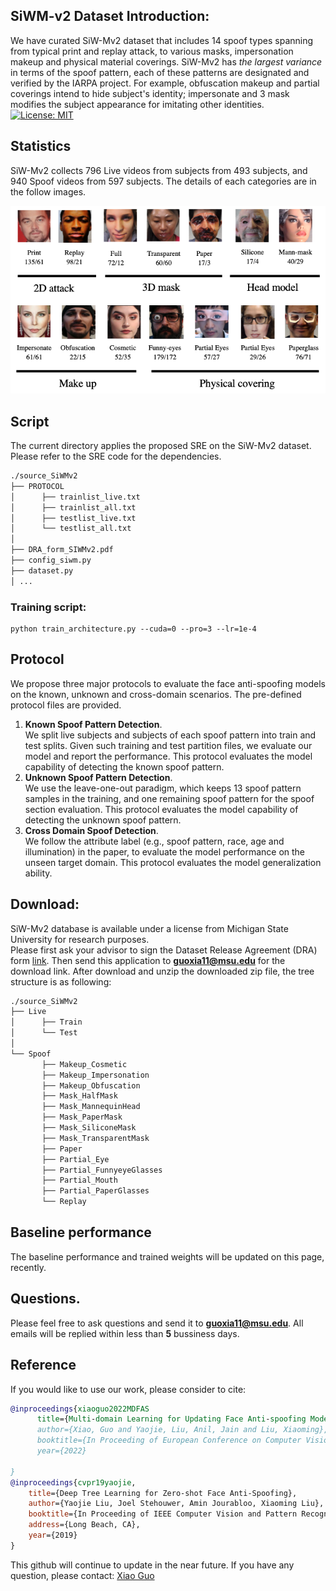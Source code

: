 ## SiWM-v2 Dataset Introduction:
We have curated SiW-Mv2 dataset that includes $14$ spoof types spanning from typical print and replay attack, to various masks, impersonation makeup and physical material coverings. SiW-Mv2 has *the largest variance* in terms of the spoof pattern, each of these patterns 
are designated and verified by the IARPA project. For example, obfuscation makeup and partial coverings intend to hide subject's identity; impersonate and $3$ mask modifies the subject appearance for imitating other identities. <br />
[![License: MIT](https://img.shields.io/badge/License-MIT-yellow.svg)](https://opensource.org/licenses/MIT)

## Statistics
SiW-Mv2 collects $796$ Live videos from subjects from $493$ subjects, and $940$ Spoof videos from $597$ subjects. 
The details of each categories are in the follow images. 

<p align="center">
<img src="https://github.com/CHELSEA234/Multi-domain-learning-FAS/blob/main/figures/siwmv2_dataset.png" alt="drawing" width="800"/>
</p>

## Script 
The current directory applies the proposed SRE on the SiW-Mv2 dataset. Please refer to the SRE code for the dependencies.
```bash
./source_SiWMv2
├── PROTOCOL
│      ├── trainlist_live.txt
│      ├── trainlist_all.txt
│      ├── testlist_live.txt
│      └── testlist_all.txt
│ 
├── DRA_form_SIWMv2.pdf
├── config_siwm.py
├── dataset.py
│ ...
```

### Training script: 
```
python train_architecture.py --cuda=0 --pro=3 --lr=1e-4
```


## Protocol
We propose three major protocols to evaluate the face anti-spoofing models on the known, unknown and cross-domain scenarios. 
The pre-defined protocol files are provided.
1. **Known Spoof Pattern Detection**. <br />
   We split live subjects and subjects of each spoof pattern into train and test splits. Given such training and test partition files, 
   we evaluate our model and report the performance. This protocol evaluates the model capability of detecting the known spoof pattern.
2. **Unknown Spoof Pattern Detection**. <br />
   We use the leave-one-out paradigm, which keeps $13$ spoof pattern samples in the training, and one remaining spoof pattern for the spoof section evaluation. 
   This protocol evaluates the model capability of detecting the unknown spoof pattern.
3. **Cross Domain Spoof Detection**. <br />
   We follow the attribute label (e.g., spoof pattern, race, age and illumination) in the paper, to evaluate the model performance on the unseen target domain. 
   This protocol evaluates the model generalization ability.

## Download:
SiW-Mv2 database is available under a license from Michigan State University for research purposes. <br />
Please first ask your advisor to sign the Dataset Release Agreement (DRA) form [link](https://github.com/CHELSEA234/Multi-domain-learning-FAS/blob/main/source_SiWMv2/DRA_form_SIWMv2.pdf). Then send this application to **guoxia11@msu.edu** for the download link.
After download and unzip the downloaded zip file, the tree structure is as following:
```bash
./source_SiWMv2
├── Live
│      ├── Train
│      └── Test
│ 
└── Spoof
       ├── Makeup_Cosmetic
       ├── Makeup_Impersonation
       ├── Makeup_Obfuscation
       ├── Mask_HalfMask
       ├── Mask_MannequinHead
       ├── Mask_PaperMask
       ├── Mask_SiliconeMask
       ├── Mask_TransparentMask
       ├── Paper
       ├── Partial_Eye
       ├── Partial_FunnyeyeGlasses
       ├── Partial_Mouth
       ├── Partial_PaperGlasses
       └── Replay
```

## Baseline performance
The baseline performance and trained weights will be updated on this page, recently.

## Questions.
Please feel free to ask questions and send it to **guoxia11@msu.edu**. All emails will be replied within less than **5** bussiness days. 

## Reference
If you would like to use our work, please consider to cite:
```Bibtex
@inproceedings{xiaoguo2022MDFAS
      title={Multi-domain Learning for Updating Face Anti-spoofing Models}, 
      author={Xiao, Guo and Yaojie, Liu, Anil, Jain and Liu, Xiaoming},
      booktitle={In Proceeding of European Conference on Computer Vision (ECCV 2022)},
      year={2022}
      
}
@inproceedings{cvpr19yaojie,
    title={Deep Tree Learning for Zero-shot Face Anti-Spoofing},
    author={Yaojie Liu, Joel Stehouwer, Amin Jourabloo, Xiaoming Liu},
    booktitle={In Proceeding of IEEE Computer Vision and Pattern Recognition (CVPR 2019)},
    address={Long Beach, CA},
    year={2019}
}
```
This github will continue to update in the near future. If you have any question, please contact: [Xiao Guo](guoxia11@msu.edu) 
